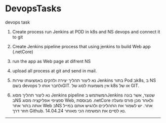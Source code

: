 # DevopsTasks
devops task 

1. Create process run Jenkins at POD in k8s and NS devops and connect it to git
2. Create Jenkins pipeline process that using jenkins to build Web app (.netCore)
3. run the app as Web page at difrent NS
4. upload all process at git and send in mail. 
   



1. נא ליצור תהליך יצירה ולהקים באמצעותו שירות Jenkins בתור Pod בk8s, ב NS בשם devops ולחבר אותו לGIT.
אין משמעות לסוג של k8s או של GIT.
2. נא ליצור תהליך מסוג Jenkins pipeline המשתמש בJenkins שנוצר,
אשר בונה בNS ספציפי אפליקציה מסוג Web, מבוססת .netCore
ולאחר מכן פורס ומעלה אותה בתור אתר Web בNS אחר.
יש לשמור את התהליכים ולהגיש אותם במייל חוזר דרך Github.
נא לסיים את המשימה הכי מאוחר 14.04.24.


-------------------------------------------------------------------------------------------------------------------------------------------------------------------------------------------------------------------------------
